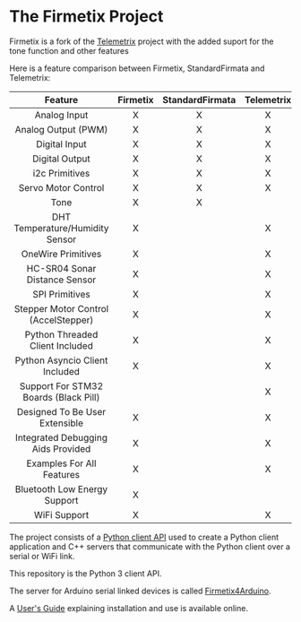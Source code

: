 # The Firmetix Project

Firmetix is a fork of the [Telemetrix](https://github.com/MrYsLab/telemetrix) project with the added suport for the tone function and other features

<!-- HTML Begin -->

Here is a feature comparison between Firmetix, StandardFirmata and Telemetrix:


| Feature | Firmetix | StandardFirmata | Telemetrix|
|:-------:|:----------:|:----------:|:-----------------:|
| Analog Input | X | X | X |
| Analog Output (PWM) | X | X | X |
| Digital Input | X | X | X |
| Digital Output | X | X | X |
| i2c Primitives | X | X | X |
| Servo Motor Control | X | X | X |
| Tone | X | X | |
| DHT Temperature/Humidity Sensor | X | | X |
| OneWire Primitives | X | | X |
| HC-SR04 Sonar Distance Sensor | X | | X |
| SPI Primitives | X | | X |
| Stepper Motor Control (AccelStepper) | X | | X |
| Python Threaded Client Included | X | | X |
| Python Asyncio Client Included | X | | X |
| Support For STM32 Boards (Black Pill)| | | X |
| Designed To Be User Extensible | X | | X | 
| Integrated Debugging Aids Provided | X | | X |
| Examples For All Features | X | | X |
| Bluetooth Low Energy Support | X | | |
| WiFi Support | X | | X |


The project consists of a [Python client API](https://htmlpreview.github.io/?https://github.com/Nilon123456789/firmetix/blob/master/docs/firmetix.html) used to create a Python client application and C++ servers that communicate with the Python client over a serial or WiFi link. 

This repository is the Python 3 client API.

The server for Arduino serial linked devices is called
[Firmetix4Arduino](https://github.com/Nilon123456789/Firmetix4Arduino).

A [User's Guide](https://nilon123456789.github.io/firmetix/) explaining installation and use is available online.
